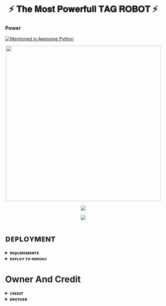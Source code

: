 <h1 align = "center"> ⚡️ 𝐓𝐡𝐞 𝐌𝐨𝐬𝐭 𝐏𝐨𝐰𝐞𝐫𝐟𝐮𝐥𝐥 𝐓𝐀𝐆 𝐑𝐎𝐁𝐎𝐓 ⚡️ </h1>

### Power

[![Mentioned in Awesome Python](https://awesome.re/mentioned-badge.svg)](https://github.com/Legend-Mukund/TAG-BOT)

<p align = "center"><a herf = "https://t.me/ALIEN_X_SUPPORT" alt = "ALIEN"><img src = "https://telegra.ph/file/485bb1d24ac022c0f8845.jpg" width = "500"></a></p>

<p align = "center">
<a href = "https://python.org">
<img src = "https://forthebadge.com/images/badges/made-with-python.svg">
</p>
</a>

<p align = "center">
<a href = "https://github.com/Legend-Mukund/TAG-BOT">
<img src = "https://forthebadge.com/images/badges/open-source.svg">
</p>
</a>


# ᴅᴇᴘʟᴏʏᴍᴇɴᴛ


<details>
<summary><b>ʀᴇǫᴜɪʀᴇᴍᴇɴᴛs</b></summary>
<br>
    
- [ᴛᴇʟᴇɢʀᴀᴍ ᴀᴘɪ ᴋᴇʏ](https://my.telegram.org/auth)
- [ᴛᴇʟᴇɢʀᴀᴍ ʙᴏᴛ ᴛᴏᴋᴇɴ](https://t.me/botfather)
- [ᴛᴇʟᴇɢʀᴀᴍ ᴀᴘɪ ʜᴀꜱʜ](https://my.telegram.org/auth)
    
</details>

<details>
<summary><b>ᴅᴇᴘʟᴏʏ ᴛᴏ ʜᴇʀᴏᴋᴜ</b></summary>
<br>

> ᴛʜᴇʀᴇ ᴀʀᴇ ᴛʜʀᴇᴇ ᴠᴀʀꜱ ᴀɴᴅ ᴀʟʟ ᴀʀᴇ ᴄᴏᴍᴘᴜʟꜱᴏʀʏ

    
<h4> ᴄʟɪᴄᴋ ᴛʜᴇ ʙᴜᴛᴛᴏɴ ʙᴇʟᴏᴡ ᴛᴏ ᴅᴇᴘʟᴏʏ ᴛᴀɢ ᴀʟʟ ʙᴏᴛ ᴏɴ ʜᴇʀᴏᴋᴜ</h4>    
<p><a href="https://dashboard.heroku.com/new?template=https://github.com/kassimbot/Darlzzzmention"><img src="https://img.shields.io/badge/Deploy%20To%20Heroku-red?style=for-the-badge&logo=heroku" width="200"/></a></p>
    
<h4> ᴄʟɪᴄᴋ ᴛʜᴇ ʙᴜᴛᴛᴏɴ ʙᴇʟᴏᴡ ᴛᴏ ᴅᴇᴘʟᴏʏ ᴛᴀɢ ᴀʟʟ ʙᴏᴛ ᴏɴ Railways</h4> 
<p><a href="https://railway.app/new/template?template=https://github.com/Legend-Mukund/TAG-BOT""><img src="https://railway.app/button.svg" width="200"/></a></p>
    
</details>
  

# Owner And Credit


<details>
<summary><b>ᴄʀᴇᴅɪᴛ</b></summary>
<br>

## sᴘᴇᴄɪᴀʟ ᴄʀᴇᴅɪᴛ

- [❥ⲘⴑⲔⴑⲚⲆ⏤➖⃟🥀𓆩𝗫.⃝⃡𝐈‌‌ﮩ٨ـﮩﮩ٨ـ](https://t.me/LEGEND_MUKUND)


</details>

<details>
<summary><b>ʙʀᴏᴛʜᴇʀ</b></summary>
<br>

- [ᴀsᴀᴅ ᴀʟɪ](https://t.me/Dr_Asad_Ali)
- [ꜱᴡᴀʏᴀᴍ](https://t.me/msdian4ver)

